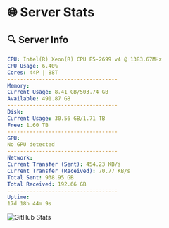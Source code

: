 # 🌐 Server Stats
## 🔍 Server Info
```yaml
CPU: Intel(R) Xeon(R) CPU E5-2699 v4 @ 1383.67MHz
CPU Usage: 6.40%
Cores: 44P | 88T
-----------------------------------
Memory:
Current Usage: 8.41 GB/503.74 GB
Available: 491.87 GB
-----------------------------------
Disk:
Current Usage: 30.56 GB/1.71 TB
Free: 1.60 TB
-----------------------------------
GPU:
No GPU detected
-----------------------------------
Network:
Current Transfer (Sent): 454.23 KB/s
Current Transfer (Received): 70.77 KB/s
Total Sent: 938.95 GB
Total Received: 192.66 GB
-----------------------------------
Uptime:
17d 18h 44m 9s
```
![GitHub Stats](https://img.shields.io/badge/Updated-2025-05-07_11:52:57-blue)